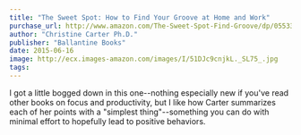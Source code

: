 ```yaml
---
title: "The Sweet Spot: How to Find Your Groove at Home and Work"
purchase_url: http://www.amazon.com/The-Sweet-Spot-Find-Groove/dp/0553392042%3FSubscriptionId%3DAKIAIVZLK2PABGQI2KAQ%26tag%3Deverrail-20%26linkCode%3Dxm2%26camp%3D2025%26creative%3D165953%26creativeASIN%3D0553392042
author: "Christine Carter Ph.D."
publisher: "Ballantine Books"
date: 2015-06-16
image: http://ecx.images-amazon.com/images/I/51DJc9cnjkL._SL75_.jpg
tags:
---
```


I got a little bogged down in this one--nothing especially new if you've read other books on focus and productivity, but I like how Carter summarizes each of her points with a "simplest thing"--something you can do with minimal effort to hopefully lead to positive behaviors.
